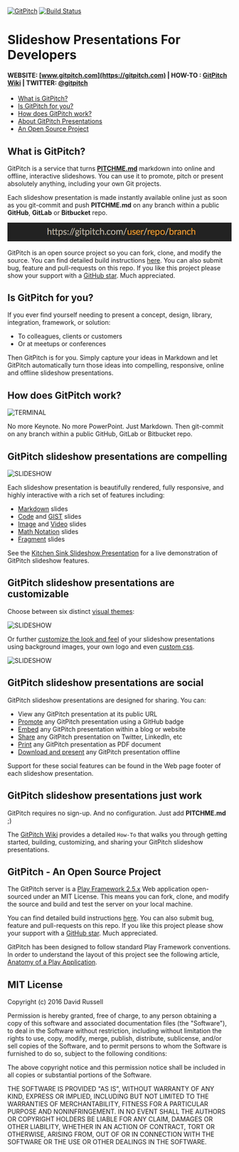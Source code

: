 [![GitPitch](https://gitpitch.com/assets/badge.svg)](https://gitpitch.com/gitpitch/gitpitch/master) [![Build Status](https://semaphoreci.com/api/v1/gitpitch/gitpitch/branches/master/shields_badge.svg)](https://semaphoreci.com/gitpitch/gitpitch)

# Slideshow Presentations For Developers

#### WEBSITE: [www.gitpitch.com](https://gitpitch.com) | HOW-TO : [GitPitch Wiki](https://github.com/gitpitch/gitpitch/wiki) | TWITTER: [@gitpitch](https://twitter.com/gitpitch)

- [What is GitPitch?](#what-is-gitpitch)
- [Is GitPitch for you?](#is-gitpitch-for-you)
- [How does GitPitch work?](#how-does-gitpitch-work)
- [About GitPitch Presentations](#gitpitch-slideshow-presentations-are-compelling)
- [An Open Source Project](#gitpitch---an-open-source-project)

## What is GitPitch?

GitPitch is a service that turns **[PITCHME.md](https://gitpitch.com/#gitpitch-pitchme-markdown)** markdown into online and offline, interactive slideshows. You can use it to promote, pitch or present absolutely anything, including your own Git projects.

Each slideshow presentation is made instantly available online just as soon as you git-commit and push **PITCHME.md** on any branch within a public **GitHub**, **GitLab** or **Bitbucket** repo.

![URL](images/gp-url.jpg)

GitPitch is an open source project so you can fork, clone, and modify the source. You can find detailed build instructions [here](https://github.com/gitpitch/gitpitch/wiki/Server-Build-Instructions). You can also submit bug, feature and pull-requests on this repo. If you like this project please show your support with a [GitHub star](https://github.com/gitpitch/gitpitch/stargazers). Much appreciated.

## Is GitPitch for you?

If you ever find yourself needing to present a concept, design, library, integration, framework, or solution:

- To colleagues, clients or customers
- Or at meetups or conferences

Then GitPitch is for you. Simply capture your ideas in Markdown and let GitPitch automatically turn those ideas into compelling, responsive, online and offline slideshow presentations.

## How does GitPitch work?

![TERMINAL](images/gp-terminal.png)

No more Keynote. No more PowerPoint. Just Markdown. Then git-commit on any branch within a public GitHub, GitLab or Bitbucket repo.

## GitPitch slideshow presentations are compelling

![SLIDESHOW](http://res.cloudinary.com/gitpitch/image/upload/github-integration/gp-slideshow-theme-style.png)

Each slideshow presentation is beautifully rendered, fully responsive, and highly interactive with a rich set of features including:

- [Markdown](https://github.com/gitpitch/gitpitch/wiki/Slide-Markdown) slides
- [Code](https://github.com/gitpitch/gitpitch/wiki/Code-Slides) and [GIST](https://github.com/gitpitch/gitpitch/wiki/GIST-Slides) slides
- [Image](https://github.com/gitpitch/gitpitch/wiki/Image-Slides) and [Video](https://github.com/gitpitch/gitpitch/wiki/Video-Slides) slides
- [Math Notation](https://github.com/gitpitch/gitpitch/wiki/Math-Notation-Slides) slides
- [Fragment](https://github.com/gitpitch/gitpitch/wiki/Fragment-Slides) slides

See the [Kitchen Sink Slideshow Presentation](https://gitpitch.com/gitpitch/kitchen-sink) for a live demonstration of GitPitch slideshow features.

## GitPitch slideshow presentations are customizable

Choose between six distinct [visual themes](https://github.com/gitpitch/gitpitch/wiki/Theme-Setting):

![SLIDESHOW](http://res.cloudinary.com/gitpitch/image/upload/github-integration/gp-slideshow-night-style.png)

Or further [customize the look and feel](https://github.com/gitpitch/gitpitch/wiki/Slideshow-Settings) of your slideshow presentations using background images, your own logo and even [custom css](https://github.com/gitpitch/gitpitch/wiki/Slideshow-Custom-CSS).

![SLIDESHOW](http://res.cloudinary.com/gitpitch/image/upload/github-integration/gp-slideshow-bg-style.png)

## GitPitch slideshow presentations are social

GitPitch slideshow presentations are designed for sharing. You can:

- View any GitPitch presentation at its public URL
- [Promote](https://github.com/gitpitch/gitpitch/wiki/Slideshow-GitHub-Badge) any GitPitch presentation using a GitHub badge
- [Embed](https://github.com/gitpitch/gitpitch/wiki/Slideshow-Embedding) any GitPitch presentation within a blog or website
- [Share](https://github.com/gitpitch/gitpitch/wiki/Slideshow-Sharing) any GitPitch presentation on Twitter, LinkedIn, etc
- [Print](https://github.com/gitpitch/gitpitch/wiki/Slideshow-Printing) any GitPitch presentation as PDF document
- [Download and present](https://github.com/gitpitch/gitpitch/wiki/Slideshow-Offline) any GitPitch presentation offline

Support for these social features can be found in the Web page footer of each slideshow presentation.

## GitPitch slideshow presentations just work

GitPitch requires no sign-up. And no configuration. Just add **PITCHME.md** ;)

The [GitPitch Wiki](https://github.com/gitpitch/gitpitch/wiki) provides a detailed `How-To` that walks you through getting started, building, customizing, and sharing your GitPitch slideshow presentations.

## GitPitch - An Open Source Project

The GitPitch server is a [Play Framework 2.5.x](https://playframework.com/) Web application open-sourced under an MIT License. This means you can fork, clone, and modify the source and build and test the server on your local machine.

You can find detailed build instructions [here](https://github.com/gitpitch/gitpitch/wiki/Server-Build-Instructions). You can also submit bug, feature and pull-requests on this repo. If you like this project please show your support with a [GitHub star](https://github.com/gitpitch/gitpitch/stargazers). Much appreciated.

GitPitch has been designed to follow standard Play Framework conventions. In order to understand the layout of this project see the following article, [Anatomy of a Play Application](https://playframework.com/documentation/2.5.x/Anatomy).

## MIT License

Copyright (c) 2016 David Russell

Permission is hereby granted, free of charge, to any person obtaining a copy
of this software and associated documentation files (the "Software"), to deal
in the Software without restriction, including without limitation the rights
to use, copy, modify, merge, publish, distribute, sublicense, and/or sell
copies of the Software, and to permit persons to whom the Software is
furnished to do so, subject to the following conditions:

The above copyright notice and this permission notice shall be included in all
copies or substantial portions of the Software.

THE SOFTWARE IS PROVIDED "AS IS", WITHOUT WARRANTY OF ANY KIND, EXPRESS OR
IMPLIED, INCLUDING BUT NOT LIMITED TO THE WARRANTIES OF MERCHANTABILITY,
FITNESS FOR A PARTICULAR PURPOSE AND NONINFRINGEMENT. IN NO EVENT SHALL THE
AUTHORS OR COPYRIGHT HOLDERS BE LIABLE FOR ANY CLAIM, DAMAGES OR OTHER
LIABILITY, WHETHER IN AN ACTION OF CONTRACT, TORT OR OTHERWISE, ARISING FROM,
OUT OF OR IN CONNECTION WITH THE SOFTWARE OR THE USE OR OTHER DEALINGS IN THE
SOFTWARE.
